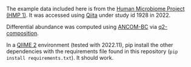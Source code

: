 The example data included here is from the [Human Microbiome Project (HMP 1)](https://www.hmpdacc.org/hmp/). It was accessed using [Qiita](https://qiita.microbio.me) under study id 1928 in 2022.

Differential abundance was computed using [ANCOM-BC](https://www.nature.com/articles/s41467-020-17041-7) via [q2-composition](https://github.com/qiime2/q2-composition).

In a [QIIME 2](https://qiime2.org) environment (tested with 2022.11), pip install the other dependencies with the requirements file found in this repository (`pip install requirements.txt`). It should work.
